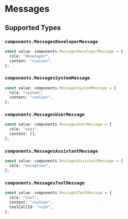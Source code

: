 # Messages


## Supported Types

### `components.MessagesDeveloperMessage`

```typescript
const value: components.MessagesDeveloperMessage = {
  role: "developer",
  content: "<value>",
};
```

### `components.MessagesSystemMessage`

```typescript
const value: components.MessagesSystemMessage = {
  role: "system",
  content: "<value>",
};
```

### `components.MessagesUserMessage`

```typescript
const value: components.MessagesUserMessage = {
  role: "user",
  content: [],
};
```

### `components.MessagesAssistantMessage`

```typescript
const value: components.MessagesAssistantMessage = {
  role: "exception",
};
```

### `components.MessagesToolMessage`

```typescript
const value: components.MessagesToolMessage = {
  role: "tool",
  content: "<value>",
  toolCallId: "<id>",
};
```

